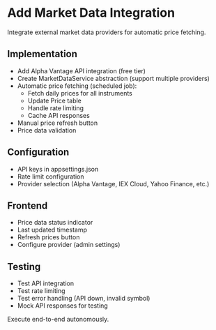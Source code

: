 # Add Market Data Integration

Integrate external market data providers for automatic price fetching.

## Implementation
- Add Alpha Vantage API integration (free tier)
- Create MarketDataService abstraction (support multiple providers)
- Automatic price fetching (scheduled job):
  - Fetch daily prices for all instruments
  - Update Price table
  - Handle rate limiting
  - Cache API responses
- Manual price refresh button
- Price data validation

## Configuration
- API keys in appsettings.json
- Rate limit configuration
- Provider selection (Alpha Vantage, IEX Cloud, Yahoo Finance, etc.)

## Frontend
- Price data status indicator
- Last updated timestamp
- Refresh prices button
- Configure provider (admin settings)

## Testing
- Test API integration
- Test rate limiting
- Test error handling (API down, invalid symbol)
- Mock API responses for testing

Execute end-to-end autonomously.
